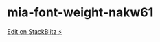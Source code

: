 # mia-font-weight-nakw61

[Edit on StackBlitz ⚡️](https://stackblitz.com/edit/mia-font-weight-nakw61)